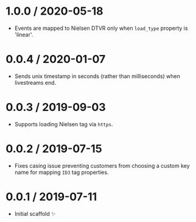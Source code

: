 1.0.0 / 2020-05-18
==================

  * Events are mapped to Nielsen DTVR only when `load_type` property is 'linear'.

0.0.4 / 2020-01-07
==================

  * Sends unix timestamp in seconds (rather than milliseconds) when livestreams end.

0.0.3 / 2019-09-03
==================

  * Supports loading Nielsen tag via `https`.

0.0.2 / 2019-07-15
==================

  * Fixes casing issue preventing customers from choosing a custom key name for mapping `ID3` tag properties.

0.0.1 / 2019-07-11
==================

  * Initial scaffold :sparkles:
